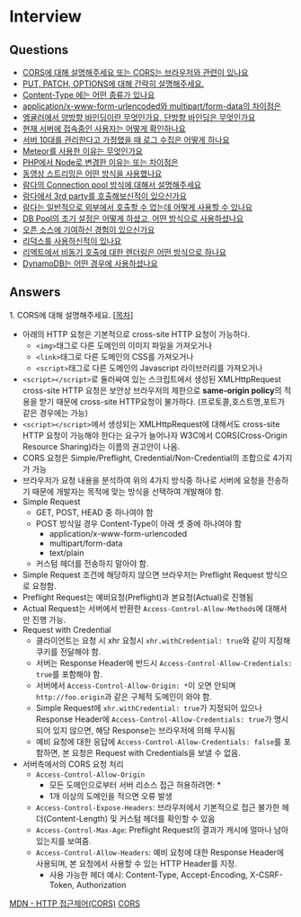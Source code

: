 # Interview

## <span id="questions">Questions</span>

- <a href="#ans1">CORS에 대해 설명해주세요 또는 CORS는 브라우저와 관련이 있나요</a>
- <a href="#ans2">PUT, PATCH, OPTIONS에 대해 간략히 설명해주세요.</a>
- <a href="#ans3">Content-Type 에는 어떤 종류가 있나요</a>
- <a href="#ans4">application/x-www-form-urlencoded와 multipart/form-data의 차이점은</a>
- <a href="#ans4">엥귤러에서 양방향 바인딩이란 무엇인가요, 단방향 바인딩은 무엇인가요</a>
- <a href="#ans4">현재 서버에 접속중인 사용자는 어떻게 확인하나요</a>
- <a href="#ans4">서버 10대를 관리한다고 가정했을 때 로그 수집은 어떻게 하나요</a>
- <a href="#ans4">Meteor를 사용한 이유는 무엇인가요</a>
- <a href="#ans4">PHP에서 Node로 변경한 이유는 또는 차이점은</a>
- <a href="#ans4">동영상 스트리밍은 어떤 방식을 사용했나요</a>
- <a href="#ans4">람다의 Connection pool 방식에 대해서 설명해주세요</a>
- <a href="#ans4">람다에서 3rd party를 호출해보신적이 있으신가요</a>
- <a href="#ans4">람다는 일반적으로 외부에서 호출할 수 없는데 어떻게 사용할 수 있나요</a>
- <a href="#ans4">DB Pool의 초기 설정은 어떻게 하셨고, 어떤 방식으로 사용하셨나요</a>
- <a href="#ans4">오픈 소스에 기여하신 경험이 있으신가요</a>
- <a href="#ans4">리덕스를 사용하신적이 있나요</a>
- <a href="#ans4">리엑트에서 비동기 호출에 대한 렌더링은 어떤 방식으로 하나요</a>
- <a href="#ans4">DynamoDB는 어떤 경우에 사용하셨나요</a>

## Answers

<span id="anc1">1. CORS에 대해 설명해주세요.</span> [[목차](#questions)]

- 아래의 HTTP 요청은 기본적으로 cross-site HTTP 요청이 가능하다.
  - `<img>`태그로 다른 도메인의 이미지 파일을 가져오거나
  - `<link>`태그로 다른 도메인의 CSS를 가져오거나
  - `<script>`태그로 다른 도메인의 Javascript 라이브러리를 가져오거나  
- `<script></script>`로 둘러싸여 있는 스크립트에서 생성된 XMLHttpRequest cross-site HTTP 요청은 보안상 브라우저의 제한으로 **same-origin policy**의 적용을 받기 때문에 cross-site HTTP요청이 불가하다. (프로토콜,호스트명,포트가 같은 경우에는 가능)
- `<script></script>`에서 생성되는 XMLHttpRequest에 대해서도 cross-site HTTP 요청이 가능해야 한다는 요구가 늘어나자 W3C에서 CORS(Cross-Origin Resource Sharing)라는 이름의 권고안이 나옴.
- CORS 요청은 Simple/Preflight, Credential/Non-Credential의 조합으로 4가지가 가능
- 브라우저가 요청 내용을 분석하여 위의 4가지 방식중 하나로 서버에 요청을 전송하기 때문에 개발자는 목적에 맞는 방식을 선택하여 개발해야 함.
- Simple Request
  - GET, POST, HEAD 중 하나여야 함
  - POST 방식일 경우 Content-Type이 아래 셋 중에 하나여야 함
    - application/x-www-form-urlencoded
    - multipart/form-data
    - text/plain
  - 커스텀 헤더를 전송하지 말아야 함.
- Simple Request 조건에 해당하지 않으면 브라우저는 Preflight Request 방식으로 요청함.
- Preflight Request는 예비요청(Preflight)과 본요청(Actual)로 진행됨
- Actual Request는 서버에서 반환한 `Access-Control-Allow-Methods`에 대해서만 진행 가능.
- Request with Credential
  - 클라이언트는 요청 시 xhr 요청시 `xhr.withCredential: true`와 같이 지정해 쿠키를 전달해야 함.
  - 서버는 Response Header에 반드시 `Access-Control-Allow-Credentials: true`를 포함해야 함.
  - 서버에서 `Access-Control-Allow-Origin: *`이 오면 안되며 `http://foo.origin`과 같은 구체적 도메인이 와야 함.
  - Simple Request에 `xhr.withCredential: true`가 지정되어 있으나 Response Header에 `Access-Control-Allow-Credentials: true`가 명시되어 있지 않으면, 해당 Response는 브라우저에 의해 무시됨
  - 예비 요청에 대한 응답에 `Access-Control-Allow-Credentials: false`를 포함하면, 본 요청은 Request with Credentials을 보낼 수 없음.
- 서버측에서의 CORS 요청 처리
  - `Access-Control-Allow-Origin`
    - 모든 도메인으로부터 서버 리소스 접근 허용하려면: *
    - 1개 이상의 도메인을 적으면 오류 발생
  - `Access-Control-Expose-Headers`: 브라우저에서 기본적으로 접근 불가한 헤더(Content-Length) 및 커스텀 헤더를 
  확인할 수 있음
  - `Access-Control-Max-Age`: Preflight Request의 결과가 캐시에 얼마나 남아 있는지를 보여줌.
  - `Access-Control-Allow-Headers`: 예비 요청에 대한 Response Header에 사용되며, 본 요청에서 사용할 수 있는 HTTP Header를 지정.
    - 사용 가능한 헤더 예시: Content-Type, Accept-Encoding, X-CSRF-Token, Authorization
 
[MDN - HTTP 접근제어(CORS)](https://developer.mozilla.org/ko/docs/Web/HTTP/CORS)
[CORS](https://brownbears.tistory.com/336)
